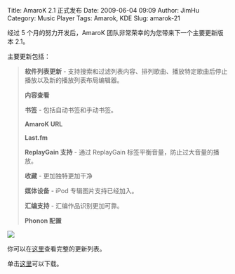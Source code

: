 Title: AmaroK 2.1 正式发布
Date: 2009-06-04 09:09
Author: JimHu
Category: Music Player
Tags: Amarok, KDE
Slug: amarok-21

经过 5 个月的努力开发后，AmaroK 团队非常荣幸的为您带来下一个主要更新版本
2.1。  

主要更新包括：

> **软件列表更新** -
> 支持搜索和过滤列表内容、排列歌曲、播放特定歌曲后停止播放以及新的播放列表布局编辑器。  
>   
>  **内容查看**  
>   
>  **书签** - 包括自动书签和手动书签。  
>   
>  **AmaroK URL**  
>   
>  **Last.fm**  
>   
>  **ReplayGain 支持** - 通过 ReplayGain
> 标签平衡音量，防止过大音量的播放。  
>   
>  **收藏** - 更加独特更加干净  
>   
>  **媒体设备** - iPod 专辑图片支持已经加入。  
>   
>  **汇编支持** - 汇编作品识别更加可靠。  
>   
>  **Phonon 配置**

![](http://amarok.kde.org/files/amarok2.1.png)

你可以在[这里](http://amarok.kde.org/zh-cn/node/669)查看完整的更新列表。  
  
单击[这里](http://amarok.kde.org/wiki/Download)可以下载。
